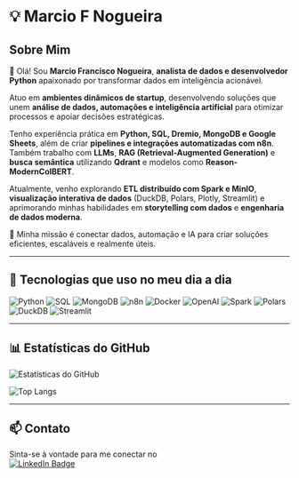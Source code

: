 # 💡 Marcio F Nogueira

## Sobre Mim

👋 Olá! Sou **Marcio Francisco Nogueira**, **analista de dados e desenvolvedor Python** apaixonado por transformar dados em inteligência acionável.  

Atuo em **ambientes dinâmicos de startup**, desenvolvendo soluções que unem **análise de dados, automações e inteligência artificial** para otimizar processos e apoiar decisões estratégicas.  

Tenho experiência prática em **Python, SQL, Dremio, MongoDB e Google Sheets**, além de criar **pipelines e integrações automatizadas com n8n**. Também trabalho com **LLMs**, **RAG (Retrieval-Augmented Generation)** e **busca semântica** utilizando **Qdrant** e modelos como **Reason-ModernColBERT**.  

Atualmente, venho explorando **ETL distribuído com Spark e MinIO**, **visualização interativa de dados** (DuckDB, Polars, Plotly, Streamlit) e aprimorando minhas habilidades em **storytelling com dados** e **engenharia de dados moderna**.  

🚀 Minha missão é conectar dados, automação e IA para criar soluções eficientes, escaláveis e realmente úteis.

---

## 🧠 Tecnologias que uso no meu dia a dia  

![Python](https://img.shields.io/badge/python-3670A0?style=for-the-badge&logo=python&logoColor=ffdd54)
![SQL](https://img.shields.io/badge/SQL-336791?style=for-the-badge&logo=postgresql&logoColor=white)
![MongoDB](https://img.shields.io/badge/MongoDB-4EA94B?style=for-the-badge&logo=mongodb&logoColor=white)
![n8n](https://img.shields.io/badge/n8n.io-EA4C89?style=for-the-badge&logo=n8n&logoColor=white)
![Docker](https://img.shields.io/badge/docker-%230db7ed.svg?style=for-the-badge&logo=docker&logoColor=white)
![OpenAI](https://img.shields.io/badge/OpenAI-412991?style=for-the-badge&logo=openai&logoColor=white)
![Spark](https://img.shields.io/badge/Apache_Spark-E25A1C?style=for-the-badge&logo=apachespark&logoColor=white)
![Polars](https://img.shields.io/badge/Polars-0A9396?style=for-the-badge)
![DuckDB](https://img.shields.io/badge/DuckDB-ffca28?style=for-the-badge)
![Streamlit](https://img.shields.io/badge/Streamlit-FF4B4B?style=for-the-badge&logo=streamlit&logoColor=white)

---



## 📊 Estatísticas do GitHub  

![Estatísticas do GitHub](https://github-readme-stats.vercel.app/api?username=mfnogueira&show_icons=true&theme=radical)
<br>

![Top Langs](https://github-readme-stats.vercel.app/api/top-langs/?username=mfnogueira&hide_progress=true)

---

## 📫 Contato  

Sinta-se à vontade para me conectar no  
[![LinkedIn Badge](https://img.shields.io/badge/LinkedIn-0077B5?style=for-the-badge&logo=linkedin&logoColor=white)](https://www.linkedin.com/in/marciofnogueira/)
